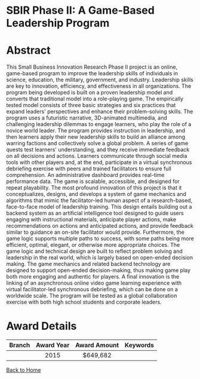 
SBIR Phase II: A Game-Based Leadership Program
==============================================

# Abstract


This Small Business Innovation Research Phase II project is an online, game-based program to improve the leadership skills of individuals in science, education, the military, government, and industry. Leadership skills are key to innovation, efficiency, and effectiveness in all organizations. The program being developed is built on a proven leadership model and converts that traditional model into a role-playing game. The empirically tested model consists of three basic strategies and six practices that expand leaders' perspectives and enhance their problem-solving skills. The program uses a futuristic narrative, 3D-animated multimedia, and challenging leadership dilemmas to engage learners, who play the role of a novice world leader. The program provides instruction in leadership, and then learners apply their new leadership skills to build an alliance among warring factions and collectively solve a global problem. A series of game quests test learners' understanding, and they receive immediate feedback on all decisions and actions. Learners communicate through social media tools with other players and, at the end, participate in a virtual synchronous debriefing exercise with peers and trained facilitators to ensure full comprehension. An administrative dashboard provides real-time performance data. The game is scalable, accessible, and designed for repeat playability. The most profound innovation of this project is that it conceptualizes, designs, and develops a system of game mechanics and algorithms that mimic the facilitator-led human aspect of a research-based, face-to-face model of leadership training. This design entails building out a backend system as an artificial intelligence tool designed to guide users engaging with instructional materials, anticipate player actions, make recommendations on actions and anticipated actions, and provide feedback similar to guidance an on-site facilitator would provide. Furthermore, the game logic supports multiple paths to success, with some paths being more efficient, optimal, elegant, or otherwise more appropriate choices. The game logic and technical design are built to reflect problem solving and leadership in the real world, which is largely based on open-ended decision making. The game mechanics and related backend technology are designed to support open-ended decision-making, thus making game play both more engaging and authentic for players. A final innovation is the linking of an asynchronous online video game learning experience with virtual facilitator-led synchronous debriefing, which can be done on a worldwide scale. The program will be tested as a global collaboration exercise with both high school students and corporate leaders.  

# Award Details

|Branch|Award Year|Award Amount|Keywords|
| :---: | :---: | :---: | :---: |
||2015|$649,682||
  
  


[Back to Home](https://github.com/chrischow/dod_sbir_awards/Reports/JT/#199)